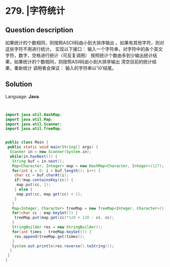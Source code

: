 # 279. |字符统计

## Question description


  如果统计的个数相同，则按照ASCII码由小到大排序输出 。如果有其他字符，则对这些字符不用进行统计。    实现以下接口： 输入一个字符串，对字符中的各个英文字符，数字，空格进行统计（可反复调用） 按照统计个数由多到少输出统计结果，如果统计的个数相同，则按照ASII码由小到大排序输出 清空目前的统计结果，重新统计 调用者会保证： 输入的字符串以‘\0’结尾。       


## Solution

Language: **Java**

```Java


import java.util.HashMap;
import java.util.Map;
import java.util.Scanner;
import java.util.TreeMap;


public class Main {
 public static void main(String[] args) {
  Scanner in = new Scanner(System.in);
  while(in.hasNext()) {
   String buf = in.next();
   Map<Character, Integer> map = new HashMap<Character, Integer>(127);
   for(int i = 0; i < buf.length(); i++) {
    char cc = buf.charAt(i);
    if(!map.containsKey(cc)) {
     map.put(cc, 1);
    } else {
     map.put(cc, map.get(cc) + 1);
    }
   }
   Map<Integer, Character> treeMap = new TreeMap<Integer, Character>();
   for(char cc : map.keySet()) {
    treeMap.put(map.get(cc)*128 + 128 - cc, cc);
   }
   StringBuilder res = new StringBuilder();
   for(int times : treeMap.keySet()) {
    res.append(treeMap.get(times));
   }
   System.out.println(res.reverse().toString());
  }
 }
}
```


